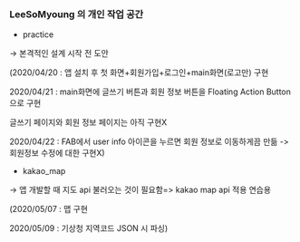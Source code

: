### LeeSoMyoung 의 개인 작업 공간

 * practice 

→ 본격적인 설계 시작 전 도안

(2020/04/20 : 앱 설치 후 첫 화면+회원가입+로그인+main화면(로고만) 구현

 2020/04/21 : main화면에 글쓰기 버튼과 회원 정보 버튼을 Floating Action Button으로 구현
 
 글쓰기 페이지와 회원 정보 페이지는 아직 구현X
 
 2020/04/22 : FAB에서 user info 아이콘을 누르면 회원 정보로 이동하게끔 만듦 -> 회원정보 수정에 대한 구현X)

 * kakao_map
 
→ 앱 개발할 때 지도 api 불러오는 것이 필요함=> kakao map api 적용 연습용 

(2020/05/07 : 맵 구현

2020/05/09 : 기상청 지역코드 JSON 시 파싱)